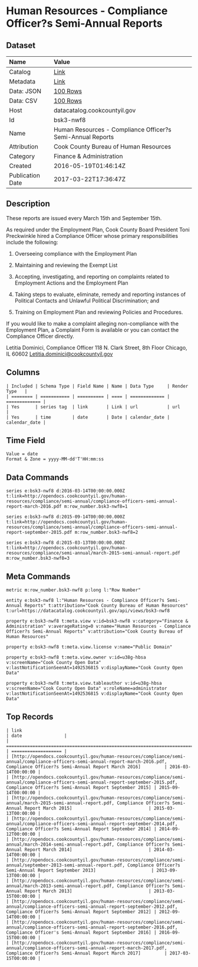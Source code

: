 # Human Resources - Compliance Officer?s Semi-Annual Reports

## Dataset

| Name | Value |
| :--- | :---- |
| Catalog | [Link](https://catalog.data.gov/dataset/human-resources-compliance-officers-semi-annual-reports) |
| Metadata | [Link](https://datacatalog.cookcountyil.gov/api/views/bsk3-nwf8) |
| Data: JSON | [100 Rows](https://datacatalog.cookcountyil.gov/api/views/bsk3-nwf8/rows.json?max_rows=100) |
| Data: CSV | [100 Rows](https://datacatalog.cookcountyil.gov/api/views/bsk3-nwf8/rows.csv?max_rows=100) |
| Host | datacatalog.cookcountyil.gov |
| Id | bsk3-nwf8 |
| Name | Human Resources - Compliance Officer?s Semi-Annual Reports |
| Attribution | Cook County Bureau of Human Resources |
| Category | Finance & Administration |
| Created | 2016-05-19T01:46:14Z |
| Publication Date | 2017-03-22T17:36:47Z |

## Description

These reports are issued every March 15th and September 15th.

As required under the Employment Plan, Cook County Board President Toni Preckwinkle hired a Compliance Officer whose primary responsibilities include the following:

1. Overseeing compliance with the Employment Plan

2. Maintaining and reviewing the Exempt List

3. Accepting, investigating, and reporting on complaints related to Employment Actions and the Employment Plan

4. Taking steps to evaluate, eliminate, remedy and reporting instances of Political Contacts and Unlawful Political Discrimination; and

5. Training on Employment Plan and reviewing Policies and Procedures.

If you would like to make a complaint alleging non-compliance with the Employment Plan, a Complaint Form is available or you can contact the Compliance Officer directly.

Letitia Dominici, Compliance Officer 118 N. Clark Street, 8th Floor Chicago, IL 60602 Letitia.dominici@cookcountyil.gov

## Columns

```ls
| Included | Schema Type | Field Name | Name | Data Type     | Render Type   |
| ======== | =========== | ========== | ==== | ============= | ============= |
| Yes      | series tag  | link       | Link | url           | url           |
| Yes      | time        | date       | Date | calendar_date | calendar_date |
```

## Time Field

```ls
Value = date
Format & Zone = yyyy-MM-dd'T'HH:mm:ss
```

## Data Commands

```ls
series e:bsk3-nwf8 d:2016-03-14T00:00:00.000Z t:link=http://opendocs.cookcountyil.gov/human-resources/compliance/semi-annual/compliance-officers-semi-annual-report-march-2016.pdf m:row_number.bsk3-nwf8=1

series e:bsk3-nwf8 d:2015-09-14T00:00:00.000Z t:link=http://opendocs.cookcountyil.gov/human-resources/compliance/semi-annual/compliance-officers-semi-annual-report-september-2015.pdf m:row_number.bsk3-nwf8=2

series e:bsk3-nwf8 d:2015-03-13T00:00:00.000Z t:link=http://opendocs.cookcountyil.gov/human-resources/compliance/semi-annual/march-2015-semi-annual-report.pdf m:row_number.bsk3-nwf8=3
```

## Meta Commands

```ls
metric m:row_number.bsk3-nwf8 p:long l:"Row Number"

entity e:bsk3-nwf8 l:"Human Resources - Compliance Officer?s Semi-Annual Reports" t:attribution="Cook County Bureau of Human Resources" t:url=https://datacatalog.cookcountyil.gov/api/views/bsk3-nwf8

property e:bsk3-nwf8 t:meta.view v:id=bsk3-nwf8 v:category="Finance & Administration" v:averageRating=0 v:name="Human Resources - Compliance Officer?s Semi-Annual Reports" v:attribution="Cook County Bureau of Human Resources"

property e:bsk3-nwf8 t:meta.view.license v:name="Public Domain"

property e:bsk3-nwf8 t:meta.view.owner v:id=u38g-hbsa v:screenName="Cook County Open Data" v:lastNotificationSeenAt=1492536815 v:displayName="Cook County Open Data"

property e:bsk3-nwf8 t:meta.view.tableauthor v:id=u38g-hbsa v:screenName="Cook County Open Data" v:roleName=administrator v:lastNotificationSeenAt=1492536815 v:displayName="Cook County Open Data"
```

## Top Records

```ls
| link                                                                                                                                                                                        | date                | 
| =========================================================================================================================================================================================== | =================== | 
| [http://opendocs.cookcountyil.gov/human-resources/compliance/semi-annual/compliance-officers-semi-annual-report-march-2016.pdf, Compliance Officer?s Semi-Annual Report March 2016]         | 2016-03-14T00:00:00 | 
| [http://opendocs.cookcountyil.gov/human-resources/compliance/semi-annual/compliance-officers-semi-annual-report-september-2015.pdf, Compliance Officer?s Semi-Annual Report September 2015] | 2015-09-14T00:00:00 | 
| [http://opendocs.cookcountyil.gov/human-resources/compliance/semi-annual/march-2015-semi-annual-report.pdf, Compliance Officer?s Semi-Annual Report March 2015]                             | 2015-03-13T00:00:00 | 
| [http://opendocs.cookcountyil.gov/human-resources/compliance/semi-annual/compliance-officers-semi-annual-report-september-2014.pdf, Compliance Officer?s Semi-Annual Report September 2014] | 2014-09-12T00:00:00 | 
| [http://opendocs.cookcountyil.gov/human-resources/compliance/semi-annual/march-2014-semi-annual-report.pdf, Compliance Officer?s Semi-Annual Report March 2014]                             | 2014-03-14T00:00:00 | 
| [http://opendocs.cookcountyil.gov/human-resources/compliance/semi-annual/september-2013-semi-annual-report.pdf, Compliance Officer?s Semi-Annual Report September 2013]                     | 2013-09-13T00:00:00 | 
| [http://opendocs.cookcountyil.gov/human-resources/compliance/semi-annual/march-2013-semi-annual-report.pdf, Compliance Officer?s Semi-Annual Report March 2013]                             | 2013-03-15T00:00:00 | 
| [http://opendocs.cookcountyil.gov/human-resources/compliance/semi-annual/compliance-officers-semi-annual-report-september-2012.pdf, Compliance Officer?s Semi-Annual Report September 2012] | 2012-09-14T00:00:00 | 
| [http://opendocs.cookcountyil.gov/human-resources/compliance/semi-annual/compliance-officers-semi-annual-report-september-2016.pdf, Compliance Officer's Semi-Annual Report September 2016] | 2016-09-15T00:00:00 | 
| [http://opendocs.cookcountyil.gov/human-resources/compliance/semi-annual/compliance-officers-semi-annual-report-march-2017.pdf, Compliance Officer?s Semi-Annual Report March 2017]         | 2017-03-15T00:00:00 | 
```